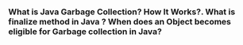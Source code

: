 ### What is Java Garbage Collection? How It Works?. What is finalize method in Java ? When does an Object becomes eligible for Garbage collection in Java?